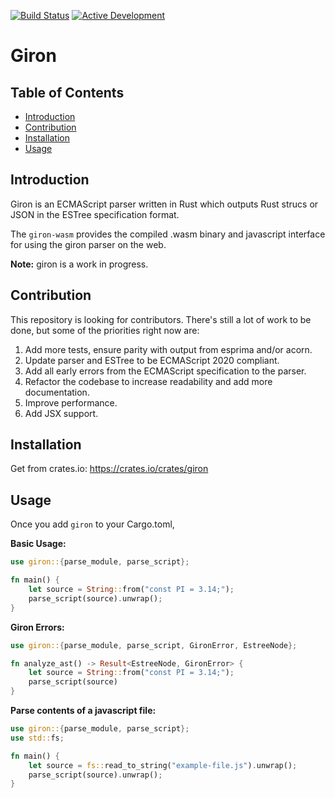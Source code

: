 [![Build Status](https://travis-ci.com/BlueBlazin/giron.svg?branch=master)](https://travis-ci.com/BlueBlazin/giron)
[![Active Development](https://img.shields.io/badge/Maintenance%20Level-Actively%20Developed-brightgreen.svg)](https://gist.github.com/cheerfulstoic/d107229326a01ff0f333a1d3476e068d)

# Giron

## Table of Contents

- [Introduction](#introduction)
- [Contribution](#contribution)
- [Installation](#installation)
- [Usage](#usage)

## Introduction

Giron is an ECMAScript parser written in Rust which outputs Rust strucs or JSON in the ESTree specification format.

The `giron-wasm` provides the compiled .wasm binary and javascript interface for using the giron parser on the web.

**Note:** giron is a work in progress.

## Contribution

This repository is looking for contributors. There's still a lot of work to be done, but some of the priorities right now are:

1. Add more tests, ensure parity with output from esprima and/or acorn.
2. Update parser and ESTree to be ECMAScript 2020 compliant.
3. Add all early errors from the ECMAScript specification to the parser.
4. Refactor the codebase to increase readability and add more documentation.
5. Improve performance.
6. Add JSX support.

## Installation

Get from crates.io: https://crates.io/crates/giron

## Usage

Once you add `giron` to your Cargo.toml,

**Basic Usage:**

```rs
use giron::{parse_module, parse_script};

fn main() {
    let source = String::from("const PI = 3.14;");
    parse_script(source).unwrap();
}
```

**Giron Errors:**

```rs
use giron::{parse_module, parse_script, GironError, EstreeNode};

fn analyze_ast() -> Result<EstreeNode, GironError> {
    let source = String::from("const PI = 3.14;");
    parse_script(source)
}
```

**Parse contents of a javascript file:**

```rs
use giron::{parse_module, parse_script};
use std::fs;

fn main() {
    let source = fs::read_to_string("example-file.js").unwrap();
    parse_script(source).unwrap();
}
```
